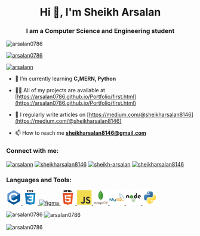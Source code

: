 <h1 align="center">Hi 👋, I'm Sheikh Arsalan</h1>
<h3 align="center">I am a Computer Science and Engineering student</h3>

<p align="left"> <img src="https://komarev.com/ghpvc/?username=arsalan0786&label=Profile%20views&color=0e75b6&style=flat" alt="arsalan0786" /> </p>

<p align="left"> <a href="https://github.com/ryo-ma/github-profile-trophy"><img src="https://github-profile-trophy.vercel.app/?username=arsalan0786" alt="arsalan0786" /></a> </p>

<p align="left"> <a href="https://twitter.com/arsalann" target="blank"><img src="https://img.shields.io/twitter/follow/arsalann?logo=twitter&style=for-the-badge" alt="arsalann" /></a> </p>

- 🌱 I’m currently learning **C,MERN, Python**

- 👨‍💻 All of my projects are available at [https://arsalan0786.github.io/Portfolio/first.html](https://arsalan0786.github.io/Portfolio/first.html)

- 📝 I regularly write articles on [https://medium.com/@sheikharsalan8146](https://medium.com/@sheikharsalan8146)

- 📫 How to reach me **sheikharsalan8146@gmail.com**

<h3 align="left">Connect with me:</h3>
<p align="left">
<a href="https://twitter.com/arsalann" target="blank"><img align="center" src="https://raw.githubusercontent.com/rahuldkjain/github-profile-readme-generator/master/src/images/icons/Social/twitter.svg" alt="arsalann" height="30" width="40" /></a>
<a href="https://linkedin.com/in/sheikharsalan8146" target="blank"><img align="center" src="https://raw.githubusercontent.com/rahuldkjain/github-profile-readme-generator/master/src/images/icons/Social/linked-in-alt.svg" alt="sheikharsalan8146" height="30" width="40" /></a>
<a href="https://stackoverflow.com/users/sheikh-arsalan" target="blank"><img align="center" src="https://raw.githubusercontent.com/rahuldkjain/github-profile-readme-generator/master/src/images/icons/Social/stack-overflow.svg" alt="sheikh-arsalan" height="30" width="40" /></a>
<a href="https://instagram.com/sheikharsalan8146" target="blank"><img align="center" src="https://raw.githubusercontent.com/rahuldkjain/github-profile-readme-generator/master/src/images/icons/Social/instagram.svg" alt="sheikharsalan8146" height="30" width="40" /></a>
</p>

<h3 align="left">Languages and Tools:</h3>
<p align="left"> <a href="https://www.cprogramming.com/" target="_blank" rel="noreferrer"> <img src="https://raw.githubusercontent.com/devicons/devicon/master/icons/c/c-original.svg" alt="c" width="40" height="40"/> </a> <a href="https://www.w3schools.com/css/" target="_blank" rel="noreferrer"> <img src="https://raw.githubusercontent.com/devicons/devicon/master/icons/css3/css3-original-wordmark.svg" alt="css3" width="40" height="40"/> </a> <a href="https://www.figma.com/" target="_blank" rel="noreferrer"> <img src="https://www.vectorlogo.zone/logos/figma/figma-icon.svg" alt="figma" width="40" height="40"/> </a> <a href="https://www.w3.org/html/" target="_blank" rel="noreferrer"> <img src="https://raw.githubusercontent.com/devicons/devicon/master/icons/html5/html5-original-wordmark.svg" alt="html5" width="40" height="40"/> </a> <a href="https://developer.mozilla.org/en-US/docs/Web/JavaScript" target="_blank" rel="noreferrer"> <img src="https://raw.githubusercontent.com/devicons/devicon/master/icons/javascript/javascript-original.svg" alt="javascript" width="40" height="40"/> </a> <a href="https://www.mongodb.com/" target="_blank" rel="noreferrer"> <img src="https://raw.githubusercontent.com/devicons/devicon/master/icons/mongodb/mongodb-original-wordmark.svg" alt="mongodb" width="40" height="40"/> </a> <a href="https://www.mysql.com/" target="_blank" rel="noreferrer"> <img src="https://raw.githubusercontent.com/devicons/devicon/master/icons/mysql/mysql-original-wordmark.svg" alt="mysql" width="40" height="40"/> </a> <a href="https://nodejs.org" target="_blank" rel="noreferrer"> <img src="https://raw.githubusercontent.com/devicons/devicon/master/icons/nodejs/nodejs-original-wordmark.svg" alt="nodejs" width="40" height="40"/> </a> <a href="https://www.python.org" target="_blank" rel="noreferrer"> <img src="https://raw.githubusercontent.com/devicons/devicon/master/icons/python/python-original.svg" alt="python" width="40" height="40"/> </a> </p>

<p><img align="left" src="https://github-readme-stats.vercel.app/api/top-langs?username=arsalan0786&show_icons=true&locale=en&layout=compact" alt="arsalan0786" /></p>

<p>&nbsp;<img align="center" src="https://github-readme-stats.vercel.app/api?username=arsalan0786&show_icons=true&locale=en" alt="arsalan0786" /></p>

<p><img align="center" src="https://github-readme-streak-stats.herokuapp.com/?user=arsalan0786&" alt="arsalan0786" /></p>

<!---
Arsalan0786/Arsalan0786 is a ✨ special ✨ repository because its `README.md` (this file) appears on your GitHub profile.
You can click the Preview link to take a look at your changes.
--->
